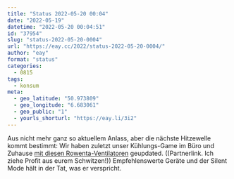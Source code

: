 ```yaml
---
title: "Status 2022-05-20 00:04"
date: "2022-05-19"
datetime: "2022-05-20 00:04:51"
id: "37954"
slug: "status-2022-05-20-0004"
url: "https://eay.cc/2022/status-2022-05-20-0004/"
author: "eay"
format: "status"
categories:
  - 0815
tags:
  - konsum
meta:
  - geo_latitude: "50.973809"
  - geo_longitude: "6.683061"
  - geo_public: "1"
  - yourls_shorturl: "https://eay.li/3i2"
---
```


Aus nicht mehr ganz so aktuellem Anlass, aber die nächste Hitzewelle kommt bestimmt: Wir haben zuletzt unser Kühlungs-Game im Büro und Zuhause [mit diesen Rowenta-Ventilatoren](https://www.amazon.de/exec/obidos/ASIN/B01891LZBY/eayznet-21) geupdated. ((Partnerlink. Ich ziehe Profit aus eurem Schwitzen!)) Empfehlenswerte Geräte und der Silent Mode hält in der Tat, was er verspricht.
